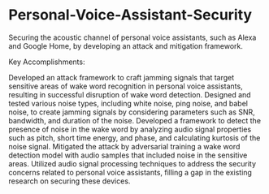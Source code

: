 # Personal-Voice-Assistant-Security
Securing the acoustic channel of personal voice assistants, such as Alexa and Google Home, by developing an attack and mitigation framework.

Key Accomplishments:

Developed an attack framework to craft jamming signals that target sensitive areas of wake word recognition in personal voice assistants, resulting in successful disruption of wake word detection.
Designed and tested various noise types, including white noise, ping noise, and babel noise, to create jamming signals by considering parameters such as SNR, bandwidth, and duration of the noise.
Developed a framework to detect the presence of noise in the wake word by analyzing audio signal properties such as pitch, short time energy, and phase, and calculating kurtosis of the noise signal.
Mitigated the attack by adversarial training a wake word detection model with audio samples that included noise in the sensitive areas.
Utilized audio signal processing techniques to address the security concerns related to personal voice assistants, filling a gap in the existing research on securing these devices.
